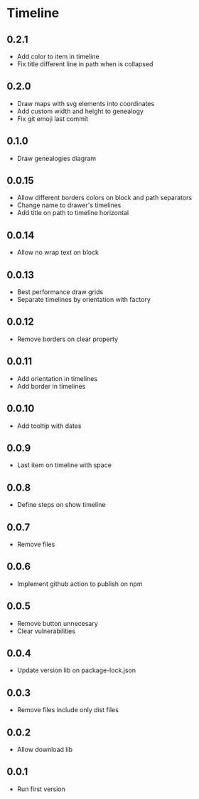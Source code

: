 # Timeline

## 0.2.1

- Add color to item in timeline
- Fix title different line in path when is collapsed

## 0.2.0

- Draw maps with svg elements into coordinates
- Add custom width and height to genealogy
- Fix git emoji last commit

## 0.1.0

- Draw genealogies diagram

## 0.0.15

- Allow different borders colors on block and path separators
- Change name to drawer's timelines
- Add title on path to timeline horizontal

## 0.0.14

- Allow no wrap text on block

## 0.0.13

- Best performance draw grids
- Separate timelines by orientation with factory

## 0.0.12

- Remove borders on clear property

## 0.0.11

- Add orientation in timelines
- Add border in timelines

## 0.0.10

- Add tooltip with dates

## 0.0.9

- Last item on timeline with space

## 0.0.8

- Define steps on show timeline

## 0.0.7

- Remove files

## 0.0.6

- Implement github action to publish on npm

## 0.0.5

- Remove button unnecesary
- Clear vulnerabilities

## 0.0.4

- Update version lib on package-lock.json

## 0.0.3

- Remove files include only dist files

## 0.0.2

- Allow download lib

## 0.0.1

- Run first version
